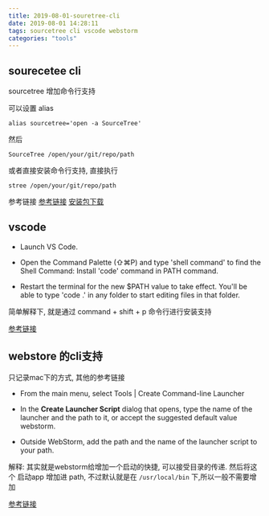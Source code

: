 ```yaml
---
title: 2019-08-01-souretree-cli
date: 2019-08-01 14:28:11
tags: sourcetree cli vscode webstorm
categories: "tools"
---
```


## sourecetee cli

sourcetree 增加命令行支持

可以设置 alias

```shell
alias sourcetree='open -a SourceTree'

```

然后

```shell
SourceTree /open/your/git/repo/path
```

或者直接安装命令行支持, 直接执行

```shell
stree /open/your/git/repo/path
```

参考链接 [参考链接](https://community.atlassian.com/t5/Sourcetree-questions/How-do-I-open-a-repository-in-SourceTree-from-the-commandline/qaq-p/437587)
[安装包下载](http://downloads.atlassian.com/software/sourcetree/SourceTreeAppStoreCmdLineToolInstaller.pkg?_ga=2.74726298.901736220.1564640820-2134789913.1548654902)

## vscode

- Launch VS Code.

- Open the Command Palette (⇧⌘P) and type 'shell command' to find the Shell Command: Install 'code' command in PATH command.

- Restart the terminal for the new $PATH value to take effect. You'll be able to type 'code .' in any folder to start editing files in that folder.

简单解释下, 就是通过 command + shift + p 命令行进行安装支持

[参考链接](https://code.visualstudio.com/docs/setup/mac)

## webstore 的cli支持

只记录mac下的方式, 其他的参考链接

- From the main menu, select Tools | Create Command-line Launcher

- In the **Create Launcher Script** dialog that opens, type the name of the launcher and the path to it, or accept the suggested default value webstorm.

- Outside WebStorm, add the path and the name of the launcher script to your path.

解释: 其实就是webstorm给增加一个启动的快捷, 可以接受目录的传递. 然后将这个 启动app 增加进 path, 不过默认就是在 ```/usr/local/bin``` 下,所以一般不需要增加

[参考链接](https://www.jetbrains.com/help/webstorm/working-with-the-ide-features-from-command-line.html)
